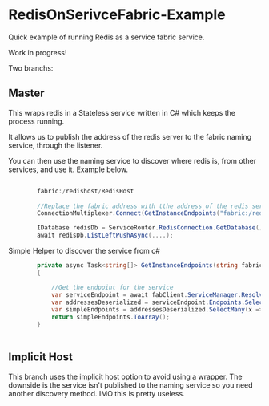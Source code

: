 # RedisOnSerivceFabric-Example
Quick example of running Redis as a service fabric service. 

Work in progress!

Two branchs:

Master
------
This wraps redis in a Stateless service written in C# which keeps the process running. 

It allows us to publish the address of the redis server to the fabric naming service, through the listener. 

You can then use the naming service to discover where redis is, from other services, and use it. Example below.          



```csharp

        fabric:/redishost/RedisHost
        
        //Replace the fabric address with tthe address of the redis service in your cluster. 
        ConnectionMultiplexer.Connect(GetInstanceEndpoints("fabric:/redishost/RedisHost").Single());

        IDatabase redisDb = ServiceRouter.RedisConnection.GetDatabase();
        await redisDb.ListLeftPushAsync(....);
```
        
Simple Helper to discover the service from c#

```csharp      
        private async Task<string[]> GetInstanceEndpoints(string fabricAddress)
        {

            //Get the endpoint for the service
            var serviceEndpoint = await fabClient.ServiceManager.ResolveServicePartitionAsync(new Uri(fabricAddress));
            var addressesDeserialized = serviceEndpoint.Endpoints.Select(x => JsonConvert.DeserializeObject<EndpointServiceFabricModel>(x.Address));
            var simpleEndpoints = addressesDeserialized.SelectMany(x => x.Endpoints.Values);
            return simpleEndpoints.ToArray();
        }
        
```

Implicit Host
----------------

This branch uses the implicit host option to avoid using a wrapper. 
The downside is the service isn't published to the naming service so you need another discovery method. IMO this is pretty useless. 
